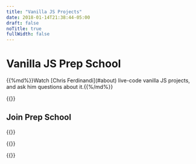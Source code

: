 ```yaml
---
title: "Vanilla JS Projects"
date: 2018-01-14T21:38:44-05:00
draft: false
noTitle: true
fullWidth: false
---
```


<h1 class="text-xlarge margin-bottom-small">Vanilla JS Prep School</h1>

<p class="text-large">{{%md%}}Watch [Chris Ferdinandi](#about) live-code vanilla JS projects, and ask him questions about it.{{%/md%}}</p>

{{<cta for="funnel">}}

## Join Prep School

{{<mailchimp-intro>}}

{{<mailchimp>}}

{{<about-me>}}